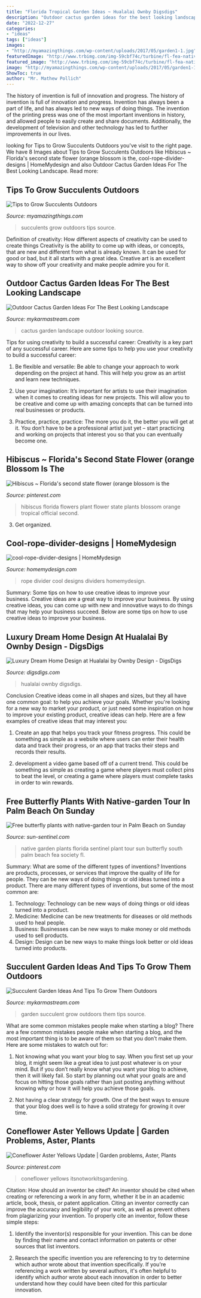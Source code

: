 ```yaml
---
title: "Florida Tropical Garden Ideas ~ Hualalai Ownby Digsdigs"
description: "Outdoor cactus garden ideas for the best looking landscape"
date: "2022-12-27"
categories:
- "ideas"
tags: ["ideas"]
images:
- "http://myamazingthings.com/wp-content/uploads/2017/05/garden1-1.jpg"
featuredImage: "http://www.trbimg.com/img-59cbf74c/turbine/fl-fea-native-plant-society-garden-tour-20170927"
featured_image: "http://www.trbimg.com/img-59cbf74c/turbine/fl-fea-native-plant-society-garden-tour-20170927"
image: "http://myamazingthings.com/wp-content/uploads/2017/05/garden1-1.jpg"
ShowToc: true
author: "Mr. Mathew Pollich"
---
```



The history of invention is full of innovation and progress.
The history of invention is full of innovation and progress. Invention has always been a part of life, and has always led to new ways of doing things. The invention of the printing press was one of the most important inventions in history, and allowed people to easily create and share documents. Additionally, the development of television and other technology has led to further improvements in our lives.

	

		
looking for Tips to Grow Succulents Outdoors you've visit to the right page. We have 8 Images about Tips to Grow Succulents Outdoors like Hibiscus ~ Florida&#039;s second state flower (orange blossom is the, cool-rope-divider-designs | HomeMydesign and also Outdoor Cactus Garden Ideas For The Best Looking Landscape. Read more:
		
    
## Tips To Grow Succulents Outdoors

<img loading=lazy src="http://myamazingthings.com/wp-content/uploads/2017/05/garden1-1.jpg" onerror="this.onerror=null;this.src='https://tse3.mm.bing.net/th?id=OIP.iWvZKCTMc6Bwmb2YDzAD9QHaLB&amp;pid=15.1';" alt="Tips to Grow Succulents Outdoors">

_Source: myamazingthings.com_

>succulents grow outdoors tips source. 

	

Definition of creativity: How different aspects of creativity can be used to create things
Creativity is the ability to come up with ideas, or concepts, that are new and different from what is already known. It can be used for good or bad, but it all starts with a great idea. Creative art is an excellent way to show off your creativity and make people admire you for it.

    
## Outdoor Cactus Garden Ideas For The Best Looking Landscape

<img loading=lazy src="https://mykarmastream.com/wp-content/uploads/2017/08/cactus-garden-10.jpeg" onerror="this.onerror=null;this.src='https://tse4.mm.bing.net/th?id=OIP.6nNeH__ofZESUzctsTT2WAHaLH&amp;pid=15.1';" alt="Outdoor Cactus Garden Ideas For The Best Looking Landscape">

_Source: mykarmastream.com_

>cactus garden landscape outdoor looking source. 

	

Tips for using creativity to build a successful career:
Creativity is a key part of any successful career. Here are some tips to help you use your creativity to build a successful career:
1. Be flexible and versatile: Be able to change your approach to work depending on the project at hand. This will help you grow as an artist and learn new techniques.

2. Use your imagination: It’s important for artists to use their imagination when it comes to creating ideas for new projects. This will allow you to be creative and come up with amazing concepts that can be turned into real businesses or products.

3. Practice, practice, practice: The more you do it, the better you will get at it. You don’t have to be a professional artist just yet – start practicing and working on projects that interest you so that you can eventually become one.


    
## Hibiscus ~ Florida&#039;s Second State Flower (orange Blossom Is The

<img loading=lazy src="https://i.pinimg.com/736x/3b/af/e6/3bafe638ffbd522cb450f81235d87426--hibiscus-plant-hibiscus-flowers.jpg" onerror="this.onerror=null;this.src='https://tse1.mm.bing.net/th?id=OIP.0pNeDg3Ep9FdbX0j59wAcwHaJ6&amp;pid=15.1';" alt="Hibiscus ~ Florida&#039;s second state flower (orange blossom is the">

_Source: pinterest.com_

>hibiscus florida flowers plant flower state plants blossom orange tropical official second. 

	

3. Get organized.

    
## Cool-rope-divider-designs | HomeMydesign

<img loading=lazy src="https://homemydesign.com/wp-content/uploads/2015/07/cool-rope-divider-designs.jpg" onerror="this.onerror=null;this.src='https://tse2.mm.bing.net/th?id=OIP.hf4irV6DE_nZOC_fkZ0D2AHaKu&amp;pid=15.1';" alt="cool-rope-divider-designs | HomeMydesign">

_Source: homemydesign.com_

>rope divider cool designs dividers homemydesign. 

	

Summary: Some tips on how to use creative ideas to improve your business.
Creative ideas are a great way to improve your business. By using creative ideas, you can come up with new and innovative ways to do things that may help your business succeed. Below are some tips on how to use creative ideas to improve your business.

    
## Luxury Dream Home Design At Hualalai By Ownby Design - DigsDigs

<img loading=lazy src="https://www.digsdigs.com/photos/hualalai-luxury-home-design-great-home-at-evening.jpg" onerror="this.onerror=null;this.src='https://tse2.mm.bing.net/th?id=OIP.x1OGpEdAyk96fxP8UNhVuwAAAA&amp;pid=15.1';" alt="Luxury Dream Home Design at Hualalai by Ownby Design - DigsDigs">

_Source: digsdigs.com_

>hualalai ownby digsdigs. 

	

Conclusion
Creative ideas come in all shapes and sizes, but they all have one common goal: to help you achieve your goals. Whether you're looking for a new way to market your product, or just need some inspiration on how to improve your existing product, creative ideas can help. Here are a few examples of creative ideas that may interest you: 
1. Create an app that helps you track your fitness progress. This could be something as simple as a website where users can enter their health data and track their progress, or an app that tracks their steps and records their results.

2. development a video game based off of a current trend. This could be something as simple as creating a game where players must collect pins to beat the level, or creating a game where players must complete tasks in order to win rewards.


    
## Free Butterfly Plants With Native-garden Tour In Palm Beach On Sunday

<img loading=lazy src="http://www.trbimg.com/img-59cbf74c/turbine/fl-fea-native-plant-society-garden-tour-20170927" onerror="this.onerror=null;this.src='https://tse1.mm.bing.net/th?id=OIP.nelxYQhpMoFMMajUJJv4QAHaEK&amp;pid=15.1';" alt="Free butterfly plants with native-garden tour in Palm Beach on Sunday">

_Source: sun-sentinel.com_

>native garden plants florida sentinel plant tour sun butterfly south palm beach fea society fl. 

	

Summary: What are some of the different types of inventions?
Inventions are products, processes, or services that improve the quality of life for people. They can be new ways of doing things or old ideas turned into a product. There are many different types of inventions, but some of the most common are:
1) Technology: Technology can be new ways of doing things or old ideas turned into a product.
2) Medicine: Medicine can be new treatments for diseases or old methods used to heal people.
3) Business: Businesses can be new ways to make money or old methods used to sell products.
4) Design: Design can be new ways to make things look better or old ideas turned into products.

    
## Succulent Garden Ideas And Tips To Grow Them Outdoors

<img loading=lazy src="https://mykarmastream.com/wp-content/uploads/2017/07/succulent-garden-2-535x797.jpg" onerror="this.onerror=null;this.src='https://tse1.mm.bing.net/th?id=OIP.awG5VHssw-IlE9Mp2QGkBwHaLC&amp;pid=15.1';" alt="Succulent Garden Ideas And Tips To Grow Them Outdoors">

_Source: mykarmastream.com_

>garden succulent grow outdoors them tips source. 

	

What are some common mistakes people make when starting a blog?
There are a few common mistakes people make when starting a blog, and the most important thing is to be aware of them so that you don’t make them. Here are some mistakes to watch out for:
1. Not knowing what you want your blog to say. When you first set up your blog, it might seem like a great idea to just post whatever is on your mind. But if you don’t really know what you want your blog to achieve, then it will likely fail. So start by planning out what your goals are and focus on hitting those goals rather than just posting anything without knowing why or how it will help you achieve those goals.

2. Not having a clear strategy for growth. One of the best ways to ensure that your blog does well is to have a solid strategy for growing it over time.

    
## Coneflower Aster Yellows Update | Garden Problems, Aster, Plants

<img loading=lazy src="https://i.pinimg.com/736x/22/72/10/227210c9d1e879bba04198daabc57dc3--yellow-html.jpg" onerror="this.onerror=null;this.src='https://tse1.mm.bing.net/th?id=OIP.mEGiPbdnF79s-P3SBV1RwwHaLD&amp;pid=15.1';" alt="Coneflower Aster Yellows Update | Garden problems, Aster, Plants">

_Source: pinterest.com_

>coneflower yellows itsnotworkitsgardening. 

	

Citation: How should an inventor be cited?
An inventor should be cited when creating or referencing a work in any form, whether it be in an academic article, book, thesis, or patent application. Citing an inventor correctly can improve the accuracy and legibility of your work, as well as prevent others from plagiarizing your invention. To properly cite an inventor, follow these simple steps:
1. Identify the inventor(s) responsible for your invention. This can be done by finding their name and contact information on patents or other sources that list inventors.

2. Research the specific invention you are referencing to try to determine which author wrote about that invention specifically. If you're referencing a work written by several authors, it's often helpful to identify which author wrote about each innovation in order to better understand how they could have been cited for this particular innovation.


